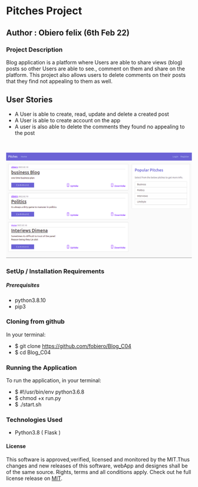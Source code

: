# Pitches Project
## Author : Obiero felix (6th Feb 22)
### Project Description
Blog application is a platform where Users are able to share views (blog) posts so other Users are able to see., comment on them and share on the platform. This project also allows users to delete comments on their posts that they find not appealing to them as well.

## User Stories
* A User is able to create, read, update and delete a created post
* A User is able to create account on the app
* A user is also able to delete the comments they found no appealing to the post
<br>

![Project Landing Page](https://github.com/fobiero/pitch_project_C03/blob/master/project.png?raw=true)


### SetUp / Installation Requirements
##### Prerequisites
* python3.8.10
* pip3

### Cloning from github
In your terminal:

 * $ git clone https://github.com/fobiero/Blog_C04
 * $ cd Blog_C04

### Running the Application
To run the application, in your terminal:
 * $ #!/usr/bin/env python3.6.8
 * $ chmod +x run.py
 * $ ./start.sh

### Technologies Used
* Python3.8 ( Flask )

#### License
This software is approved,verified, licensed and monitored by the MIT.Thus changes and new releases of this software, webApp and designes shall be of the same source. Rights, terms and all conditions apply. Check out he full license release on [MIT](LICENCE).
